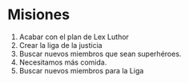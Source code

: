 # Misiones

1. Acabar con el plan de Lex Luthor
2. Crear la liga de la justicia
3. Buscar nuevos miembros que sean superhéroes.
4. Necesitamos más comida.
5. Buscar nuevos miembros para la Liga
